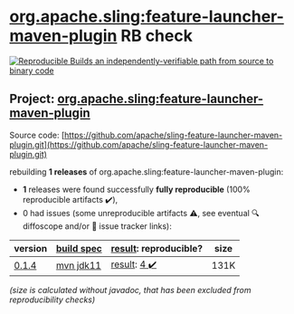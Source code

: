 [org.apache.sling:feature-launcher-maven-plugin](https://search.maven.org/artifact/org.apache.sling/feature-launcher-maven-plugin/) RB check
=======

[![Reproducible Builds](https://reproducible-builds.org/images/logos/rb.svg) an independently-verifiable path from source to binary code](https://reproducible-builds.org/)

## Project: [org.apache.sling:feature-launcher-maven-plugin](https://search.maven.org/artifact/org.apache.sling/feature-launcher-maven-plugin/)

Source code: [https://github.com/apache/sling-feature-launcher-maven-plugin.git](https://github.com/apache/sling-feature-launcher-maven-plugin.git)

rebuilding **1 releases** of org.apache.sling:feature-launcher-maven-plugin:
- **1** releases were found successfully **fully reproducible** (100% reproducible artifacts :heavy_check_mark:),
- 0 had issues (some unreproducible artifacts :warning:, see eventual :mag: diffoscope and/or :memo: issue tracker links):

| version | [build spec](/BUILDSPEC.md) | [result](https://reproducible-builds.org/docs/jvm/): reproducible? | size |
| -- | --------- | ------ | -- |
| [0.1.4](https://search.maven.org/artifact/org.apache.sling/feature-launcher-maven-plugin/0.1.4/pom) | [mvn jdk11](feature-launcher-maven-plugin-0.1.4.buildspec) | [result](feature-launcher-maven-plugin-0.1.4.buildinfo): [4 :heavy_check_mark: ](feature-launcher-maven-plugin-0.1.4.buildcompare) | 131K |

<i>(size is calculated without javadoc, that has been excluded from reproducibility checks)</i>
